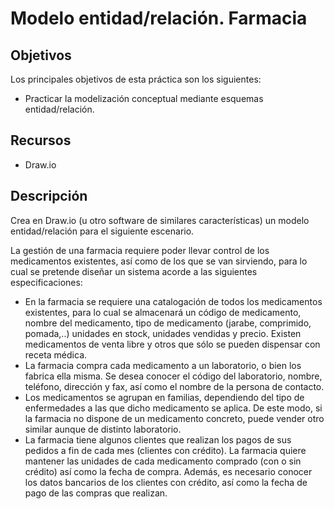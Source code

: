 # Modelo entidad/relación. Farmacia
## Objetivos
Los principales objetivos de esta práctica son los siguientes:
* Practicar la modelización conceptual mediante esquemas entidad/relación.
## Recursos
* Draw.io
## Descripción
Crea en Draw.io (u otro software de similares características) un modelo
entidad/relación para el siguiente escenario.

La gestión de una farmacia requiere poder llevar control de los medicamentos existentes, así como de los que se van sirviendo, para lo cual se pretende diseñar un sistema acorde a las siguientes especificaciones:

* En la farmacia se requiere una catalogación de todos los medicamentos existentes, para lo cual se almacenará un código de medicamento, nombre del medicamento, tipo de medicamento (jarabe, comprimido, pomada,..) unidades en stock, unidades vendidas y precio. Existen medicamentos de venta libre y otros que sólo se pueden dispensar con receta médica.
* La farmacia compra cada medicamento a un laboratorio, o bien los fabrica ella
misma. Se desea conocer el código del laboratorio, nombre, teléfono, dirección y fax, así como el nombre de la persona de contacto.
* Los medicamentos se agrupan en familias, dependiendo del tipo de enfermedades a las que dicho medicamento se aplica. De este modo, si la farmacia no dispone de un medicamento concreto, puede vender otro similar aunque de distinto laboratorio.
* La farmacia tiene algunos clientes que realizan los pagos de sus pedidos a fin de cada mes (clientes con crédito). La farmacia quiere mantener las unidades de cada medicamento comprado (con o sin crédito) así como la fecha de compra. Además, es necesario conocer los datos bancarios de los clientes con crédito, así como la fecha de pago de las compras que realizan.